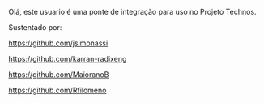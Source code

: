 Olá, este usuario é uma ponte de integração para uso no Projeto Technos.

Sustentado por:

https://github.com/jsimonassi

https://github.com/karran-radixeng

https://github.com/MaioranoB

https://github.com/Rfilomeno



